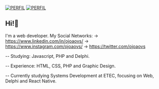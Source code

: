 [![PERFIL](https://img.shields.io/badge/perfil%20-%23323330.svg?&style=for-the-badge&logo=perfil&logoColor=black&color=FF0080)](https://github.com/iuricode/README-template/tree/main/README-profile)
[![PERFIL](https://img.shields.io/badge/perfil%20-%23323330.svg?&style=for-the-badge&logo=Instagram&logoColor=black&color=FF0080)](https://github.com/iuricode/README-template/tree/main/README-profile)


## Hi!👋
I'm a web developer.
My Social Networks:
-> https://www.linkedin.com/in/ojoaovs/
-> https://www.instagram.com/ojoaovs/
-> https://twitter.com/ojoaovs


-- Studying: Javascript, PHP and Delphi.

-- Experience: HTML, CSS, PHP and Graphic Design.

-- Currently studying Systems Development at ETEC, focusing on Web, Delphi and React Native.
